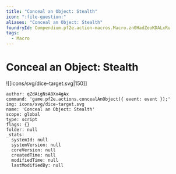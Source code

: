 ```yaml
---
title: "Conceal an Object: Stealth"
icon: ":file-question:"
aliases: "Conceal an Object: Stealth"
foundryId: Compendium.pf2e.action-macros.Macro.zn0HadZeoKDALxRu
tags:
  - Macro
---
```


# Conceal an Object: Stealth
![[icons/svg/dice-target.svg|150]]

```Macro
author: qZdAigNsA8Xx4gAx
command: 'game.pf2e.actions.concealAnObject({ event: event });'
img: icons/svg/dice-target.svg
name: 'Conceal an Object: Stealth'
scope: global
type: script
flags: {}
folder: null
_stats:
  systemId: null
  systemVersion: null
  coreVersion: null
  createdTime: null
  modifiedTime: null
  lastModifiedBy: null
```
